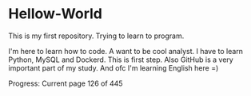 # Hellow-World
This is my first repository. Trying to learn to program.

I'm here to learn how to code. A want to be cool analyst. I have to learn Python, MySQL and Dockerd. This is first step.
Also GitHub is a very important part of my study.
And ofc I'm learning English here =) 


Progress: Current page 126 of 445